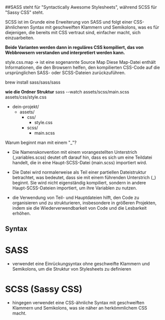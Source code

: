 ##SASS steht für "Syntactically Awesome Stylesheets", während SCSS für "Sassy CSS" steht.

SCSS ist im Grunde eine Erweiterung von SASS und folgt einer CSS-ähnlicheren Syntax mit geschweiften Klammern und Semikolons, was es für diejenigen, die bereits mit CSS vertraut sind, einfacher macht, sich einzuarbeiten.

**Beide Varianten werden dann in reguläres CSS kompiliert, das von Webbrowsern verstanden und interpretiert werden kann.**


style.css.map -> ist eine sogenannte Source Map
Diese Map-Datei enthält Informationen, die den Browsern helfen, den kompilierten CSS-Code auf die ursprünglichen SASS- oder SCSS-Dateien zurückzuführen.

brew install sass/sass/sass

**wie die Ordner Struktur**
sass --watch assets/scss/main.scss assets/css/style.css

- dein-projekt/
  - assets/
    - css/
      - style.css
    - scss/
      - main.scss
      

Warum beginnt man mit einem "_"?
-  Die Namenskonvention mit einem vorangestellten Unterstrich (_variables.scss) deutet oft darauf hin, dass es sich um eine Teildatei handelt, die in eine Haupt-SCSS-Datei (main.scss) importiert wird.

- Die Datei wird normalerweise als Teil einer partiellen Dateistruktur betrachtet, was bedeutet, dass sie mit einem führenden Unterstrich (_) beginnt. Sie wird nicht eigenständig kompiliert, sondern in andere Haupt-SCSS-Dateien importiert, um ihre Variablen zu nutzen.

- die Verwendung von Teil- und Hauptdateien hilft, den Code zu organisieren und zu strukturieren, insbesondere in größeren Projekten, indem sie die Wiederverwendbarkeit von Code und die Lesbarkeit erhöhen.

## Syntax
# SASS
- verwendet eine Einrückungsyntax ohne geschweifte Klammern und Semikolons, um die Struktur von Stylesheets zu definieren

# SCSS (Sassy CSS) 
- hingegen verwendet eine CSS-ähnliche Syntax mit geschweiften Klammern und Semikolons, was sie näher an herkömmlichem CSS macht.